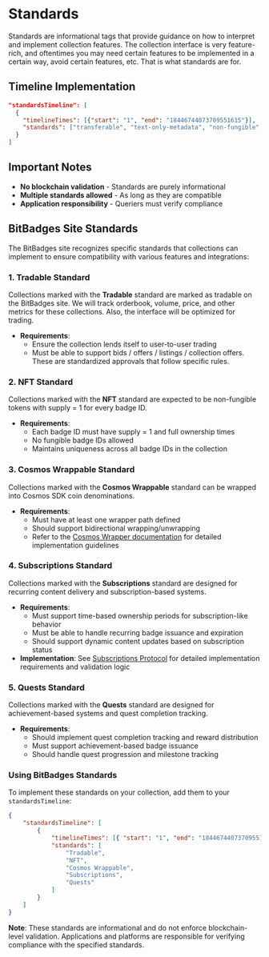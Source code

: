 # Standards

Standards are informational tags that provide guidance on how to interpret and implement collection features. The collection interface is very feature-rich, and oftentimes you may need certain features to be implemented in a certain way, avoid certain features, etc. That is what standards are for.

## Timeline Implementation

```json
"standardsTimeline": [
  {
    "timelineTimes": [{"start": "1", "end": "18446744073709551615"}],
    "standards": ["transferable", "text-only-metadata", "non-fungible", "attendance-format"]
  }
]
```

## Important Notes

-   **No blockchain validation** - Standards are purely informational
-   **Multiple standards allowed** - As long as they are compatible
-   **Application responsibility** - Queriers must verify compliance

## BitBadges Site Standards

The BitBadges site recognizes specific standards that collections can implement to ensure compatibility with various features and integrations:

### 1. Tradable Standard

Collections marked with the **Tradable** standard are marked as tradable on the BitBadges site. We will track orderbook, volume, price, and other metrics for these collections. Also, the interface will be optimized for trading.

-   **Requirements**:
    -   Ensure the collection lends itself to user-to-user trading
    -   Must be able to support bids / offers / listings / collection offers. These are standardized approvals that follow specific rules.

### 2. NFT Standard

Collections marked with the **NFT** standard are expected to be non-fungible tokens with supply = 1 for every badge ID.

-   **Requirements**:
    -   Each badge ID must have supply = 1 and full ownership times
    -   No fungible badge IDs allowed
    -   Maintains uniqueness across all badge IDs in the collection

### 3. Cosmos Wrappable Standard

Collections marked with the **Cosmos Wrappable** standard can be wrapped into Cosmos SDK coin denominations.

-   **Requirements**:
    -   Must have at least one wrapper path defined
    -   Should support bidirectional wrapping/unwrapping
    -   Refer to the [Cosmos Wrapper documentation](../cosmos-wrapper-paths.md) for detailed implementation guidelines

### 4. Subscriptions Standard

Collections marked with the **Subscriptions** standard are designed for recurring content delivery and subscription-based systems.

-   **Requirements**:
    -   Must support time-based ownership periods for subscription-like behavior
    -   Must be able to handle recurring badge issuance and expiration
    -   Should support dynamic content updates based on subscription status
-   **Implementation**: See [Subscriptions Protocol](protocols/subscriptions-protocol.md) for detailed implementation requirements and validation logic

### 5. Quests Standard

Collections marked with the **Quests** standard are designed for achievement-based systems and quest completion tracking.

-   **Requirements**:
    -   Should implement quest completion tracking and reward distribution
    -   Must support achievement-based badge issuance
    -   Should handle quest progression and milestone tracking

### Using BitBadges Standards

To implement these standards on your collection, add them to your `standardsTimeline`:

```json
{
    "standardsTimeline": [
        {
            "timelineTimes": [{ "start": "1", "end": "18446744073709551615" }],
            "standards": [
                "Tradable",
                "NFT",
                "Cosmos Wrappable",
                "Subscriptions",
                "Quests"
            ]
        }
    ]
}
```

**Note**: These standards are informational and do not enforce blockchain-level validation. Applications and platforms are responsible for verifying compliance with the specified standards.
